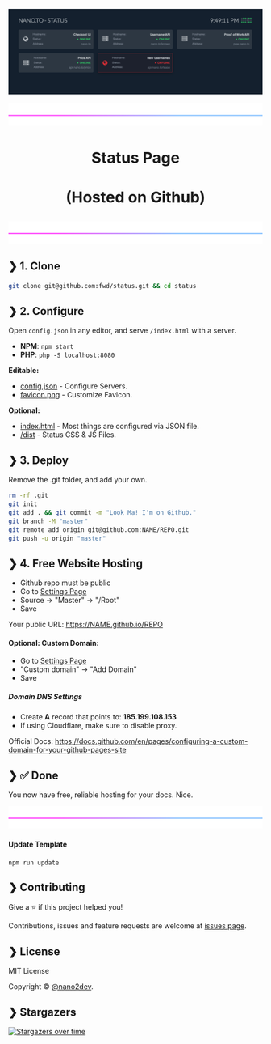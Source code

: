 ![line](https://github.com/fwd/status/raw/master/dist/banner.png)

![line](https://github.com/fwd/n2/raw/master/.github/line.png)

<h1 align="center" style="font-size: 30px">Status Page</h1>
<h3 align="center" style="font-size: 30px">(Hosted on Github)</h3>

![line](https://github.com/fwd/n2/raw/master/.github/line.png)

## ❯ 1. Clone

```bash
git clone git@github.com:fwd/status.git && cd status
```

## ❯ 2. Configure

Open ```config.json``` in any editor, and serve ```/index.html``` with a server. 

- **NPM**: ```npm start```
- **PHP**: ```php -S localhost:8080```

**Editable:**
- [config.json](/config.json) - Configure Servers.
- [favicon.png](/favicon.png) - Customize Favicon.

**Optional:**
- [index.html](/index.html) - Most things are configured via JSON file.
- [/dist](/dist) - Status CSS & JS Files.

## ❯ 3. Deploy

Remove the .git folder, and add your own.

```bash
rm -rf .git
git init
git add . && git commit -m "Look Ma! I'm on Github."
git branch -M "master"
git remote add origin git@github.com:NAME/REPO.git
git push -u origin "master"
```

## ❯ 4. Free Website Hosting

- Github repo must be public
- Go to [Settings Page](/../../settings/pages)
- Source → "Master" → "/Root"
- Save

Your public URL: https://NAME.github.io/REPO

#### Optional: Custom Domain:

- Go to [Settings Page](/../../settings/pages)
- "Custom domain" → "Add Domain"
- Save

##### Domain DNS Settings

- Create **A** record that points to: **185.199.108.153**
- If using Cloudflare, make sure to disable proxy.

Official Docs: https://docs.github.com/en/pages/configuring-a-custom-domain-for-your-github-pages-site

## ❯ ✅ Done 

You now have free, reliable hosting for your docs. Nice. 

![line](https://github.com/fwd/n2/raw/master/.github/line.png)

#### Update Template

```
npm run update
```

## ❯ Contributing

Give a ⭐️ if this project helped you!

Contributions, issues and feature requests are welcome at [issues page](https://github.com/fwd/status/issues).

## ❯ License

MIT License

Copyright © [@nano2dev](https://twitter.com/nano2dev).

## ❯ Stargazers

[![Stargazers over time](https://starchart.cc/fwd/status.svg)](https://github.com/fwd/status)